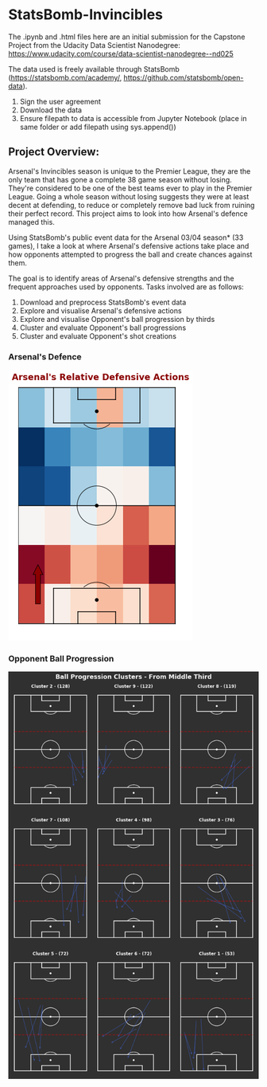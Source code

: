 # StatsBomb-Invincibles

The .ipynb and .html files here are an initial submission for the Capstone Project from the Udacity Data Scientist Nanodegree: https://www.udacity.com/course/data-scientist-nanodegree--nd025

The data used is freely available through StatsBomb (https://statsbomb.com/academy/, https://github.com/statsbomb/open-data). 
1. Sign the user agreement
2. Download the data
3. Ensure filepath to data is accessible from Jupyter Notebook (place in same folder or add filepath using sys.append())

## Project Overview:
Arsenal's Invincibles season is unique to the Premier League, they are the only team that has gone a complete 38 game season without losing. They're considered to be one of the best teams ever to play in the Premier League. Going a whole season without losing suggests they were at least decent at defending, to reduce or completely remove bad luck from ruining their perfect record. This project aims to look into how Arsenal's defence managed this.

Using StatsBomb's public event data for the Arsenal 03/04 season* (33 games), I take a look at where Arsenal's defensive actions take place and how opponents attempted to progress the ball and create chances against them.

The goal is to identify areas of Arsenal's defensive strengths and the frequent approaches used by opponents. Tasks involved are as follows:

1. Download and preprocess StatsBomb's event data
2. Explore and visualise Arsenal's defensive actions
3. Explore and visualise Opponent's ball progression by thirds
4. Cluster and evaluate Opponent's ball progressions
5. Cluster and evaluate Opponent's shot creations

### Arsenal's Defence
![Arsenal Relative Defensive Events](/Plots/img5.png)

### Opponent Ball Progression
![Ball Progression Clusters - From Middle Third](/Plots/img11.png)
